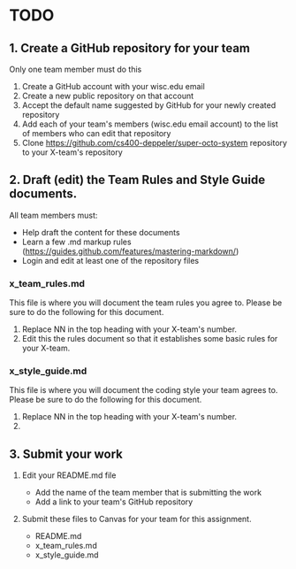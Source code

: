 # TODO

## 1. Create a GitHub repository for your team

Only one team member must do this

1. Create a GitHub account with your wisc.edu email 
2. Create a new public repository on that account
3. Accept the default name suggested by GitHub for your newly created repository
4. Add each of your team's members (wisc.edu email account) to the list of members who can edit that repository
3. Clone https://github.com/cs400-deppeler/super-octo-system repository to your X-team's repository

## 2. Draft (edit) the Team Rules and Style Guide documents.

All team members must:

* Help draft the content for these documents
* Learn a few .md markup rules (https://guides.github.com/features/mastering-markdown/)
* Login and edit at least one of the repository files

### x_team_rules.md

This file is where you will document the team rules you agree to.  Please be sure to do the following for this document.

1. Replace NN in the top heading with your X-team's number.
2. Edit this the rules document so that it establishes some basic rules for your X-team.

### x_style_guide.md

This file is where you will document the coding style your team agrees to.  Please be sure to do the following for this document.

1. Replace NN in the top heading with your X-team's number.
2. 



## 3. Submit your work

1. Edit your README.md file
    * Add the name of the team member that is submitting the work
    * Add a link to your team's GitHub repository
  
2. Submit these files to Canvas for your team for this assignment.
    * README.md
    * x_team_rules.md
    * x_style_guide.md
  
  

